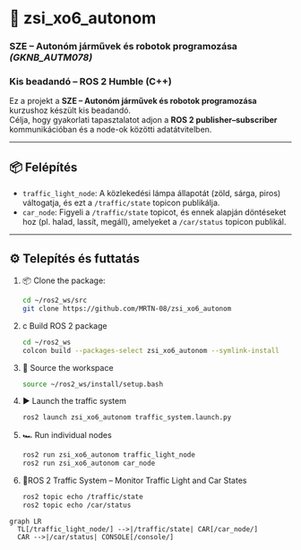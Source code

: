 # 🚦 zsi_xo6_autonom

### SZE – Autonóm járművek és robotok programozása *(GKNB_AUTM078)*  
### Kis beadandó – ROS 2 Humble (C++)

Ez a projekt a **SZE – Autonóm járművek és robotok programozása** kurzushoz készült kis beadandó.  
Célja, hogy gyakorlati tapasztalatot adjon a **ROS 2 publisher–subscriber** kommunikációban és a node-ok közötti adatátvitelben.

---

## 📦 Felépítés

- `traffic_light_node`: A közlekedési lámpa állapotát (zöld, sárga, piros) váltogatja, és ezt a `/traffic/state` topicon publikálja.
- `car_node`: Figyeli a `/traffic/state` topicot, és ennek alapján döntéseket hoz (pl. halad, lassít, megáll), amelyeket a `/car/status` topicon publikál.

---

## ⚙️ Telepítés és futtatás

1. 📦 Clone the package:

   ```bash
   cd ~/ros2_ws/src
   git clone https://github.com/MRTN-08/zsi_xo6_autonom
   
2. c Build ROS 2 package

   ```bash
   cd ~/ros2_ws
   colcon build --packages-select zsi_xo6_autonom --symlink-install

3. 🔗 Source the workspace
   ```bash
   source ~/ros2_ws/install/setup.bash

4. ▶️ Launch the traffic system
   ```bash
   ros2 launch zsi_xo6_autonom traffic_system.launch.py

5. 🏎️ Run individual nodes
   ```bash
   ros2 run zsi_xo6_autonom traffic_light_node
   ros2 run zsi_xo6_autonom car_node
   
6. 📝ROS 2 Traffic System – Monitor Traffic Light and Car States
   ~~~bash
   ros2 topic echo /traffic/state
   ros2 topic echo /car/status


```mermaid
graph LR
  TL[/traffic_light_node/] -->|/traffic/state| CAR[/car_node/]
  CAR -->|/car/status| CONSOLE[/console/]
